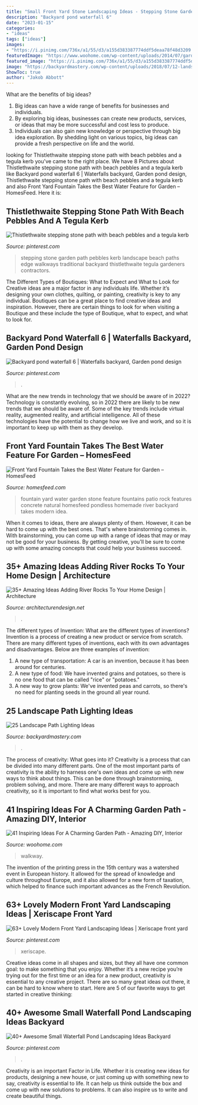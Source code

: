 ```yaml
---
title: "Small Front Yard Stone Landscaping Ideas - Stepping Stone Garden Path Pebbles Kerb Landscape Beach Paths Edge Walkways Traditional Backyard Thistlethwaite Tegula Gardeners Contractors"
description: "Backyard pond waterfall 6"
date: "2023-01-15"
categories:
- "ideas"
tags: ["ideas"]
images:
- "https://i.pinimg.com/736x/a1/55/d3/a155d383387774ddf5deaa78f48d3209.jpg"
featuredImage: "https://www.woohome.com/wp-content/uploads/2014/07/garden-walkway-ideas-26.jpg"
featured_image: "https://i.pinimg.com/736x/a1/55/d3/a155d383387774ddf5deaa78f48d3209.jpg"
image: "https://backyardmastery.com/wp-content/uploads/2018/07/12-landscape-path-lighting.jpg"
ShowToc: true
author: "Jakob Abbott"
---
```



What are the benefits of big ideas?
1. Big ideas can have a wide range of benefits for businesses and individuals. 
2. By exploring big ideas, businesses can create new products, services, or ideas that may be more successful and cost less to produce. 
3. Individuals can also gain new knowledge or perspective through big idea exploration. By shedding light on various topics, big ideas can provide a fresh perspective on life and the world.

	

		
looking for Thistlethwaite stepping stone path with beach pebbles and a tegula kerb you've came to the right place. We have 8 Pictures about Thistlethwaite stepping stone path with beach pebbles and a tegula kerb like Backyard pond waterfall 6 | Waterfalls backyard, Garden pond design, Thistlethwaite stepping stone path with beach pebbles and a tegula kerb and also Front Yard Fountain Takes the Best Water Feature for Garden – HomesFeed. Here it is:
		
    
## Thistlethwaite Stepping Stone Path With Beach Pebbles And A Tegula Kerb

<img loading=lazy src="https://i.pinimg.com/736x/28/b3/18/28b318e13df4f1e82d636a0d5cdb1c0f--stepping-stone-paths-backyard-ideas.jpg" onerror="this.onerror=null;this.src='https://tse3.mm.bing.net/th?id=OIP.ql6WeP7xC5ndOe_ESjsRkgHaJ3&amp;pid=15.1';" alt="Thistlethwaite stepping stone path with beach pebbles and a tegula kerb">

_Source: pinterest.com_

>stepping stone garden path pebbles kerb landscape beach paths edge walkways traditional backyard thistlethwaite tegula gardeners contractors. 

	

The Different Types of Boutiques: What to Expect and What to Look for
Creative ideas are a major factor in any individuals life. Whether it’s designing your own clothes, quilting, or painting, creativity is key to any individual. Boutiques can be a great place to find creative ideas and inspiration. However, there are certain things to look for when visiting a Boutique and these include the type of Boutique, what to expect, and what to look for.

    
## Backyard Pond Waterfall 6 | Waterfalls Backyard, Garden Pond Design

<img loading=lazy src="https://i.pinimg.com/736x/7a/0d/68/7a0d68f812e5ef5bdeeed04019c38f6c.jpg" onerror="this.onerror=null;this.src='https://tse4.mm.bing.net/th?id=OIP.4I3VqyRS54TjGInijQfeQwHaJ3&amp;pid=15.1';" alt="Backyard pond waterfall 6 | Waterfalls backyard, Garden pond design">

_Source: pinterest.com_

>. 

	

What are the new trends in technology that we should be aware of in 2022?
Technology is constantly evolving, so in 2022 there are likely to be new trends that we should be aware of. Some of the key trends include virtual reality, augmented reality, and artificial intelligence. All of these technologies have the potential to change how we live and work, and so it is important to keep up with them as they develop.

    
## Front Yard Fountain Takes The Best Water Feature For Garden – HomesFeed

<img loading=lazy src="https://homesfeed.com/wp-content/uploads/2015/09/unique-stone-front-yard-fountain-idea-with-greenery-and-concrete-patio.jpg" onerror="this.onerror=null;this.src='https://tse4.mm.bing.net/th?id=OIP.pYVrRBv8JidwMXQBrrlgigHaEK&amp;pid=15.1';" alt="Front Yard Fountain Takes the Best Water Feature for Garden – HomesFeed">

_Source: homesfeed.com_

>fountain yard water garden stone feature fountains patio rock features concrete natural homesfeed pondless homemade river backyard takes modern idea. 

	

When it comes to ideas, there are always plenty of them. However, it can be hard to come up with the best ones. That's where brainstorming comes in. With brainstorming, you can come up with a range of ideas that may or may not be good for your business. By getting creative, you'll be sure to come up with some amazing concepts that could help your business succeed.

    
## 35+ Amazing Ideas Adding River Rocks To Your Home Design | Architecture

<img loading=lazy src="https://cdn.architecturendesign.net/wp-content/uploads/2015/06/AD-Add-River-Rocks-To-Home-11.jpg" onerror="this.onerror=null;this.src='https://tse2.mm.bing.net/th?id=OIP.zNUFlzA7H2TjP0mNPsOXOAHaLG&amp;pid=15.1';" alt="35+ Amazing Ideas Adding River Rocks To Your Home Design | Architecture">

_Source: architecturendesign.net_

>. 

	

The different types of Invention: What are the different types of inventions?
Invention is a process of creating a new product or service from scratch. There are many different types of inventions, each with its own advantages and disadvantages. Below are three examples of invention:
1) A new type of transportation: A car is an invention, because it has been around for centuries. 
2) A new type of food: We have invented grains and potatoes, so there is no one food that can be called "rice" or "potatoes." 
3) A new way to grow plants: We've invented peas and carrots, so there's no need for planting seeds in the ground all year round.

    
## 25 Landscape Path Lighting Ideas

<img loading=lazy src="https://backyardmastery.com/wp-content/uploads/2018/07/12-landscape-path-lighting.jpg" onerror="this.onerror=null;this.src='https://tse1.mm.bing.net/th?id=OIP.5VplijFXo_IVi0P1tBC6kQHaLI&amp;pid=15.1';" alt="25 Landscape Path Lighting Ideas">

_Source: backyardmastery.com_

>. 

	

The process of creativity: What goes into it?
Creativity is a process that can be divided into many different parts. One of the most important parts of creativity is the ability to harness one's own ideas and come up with new ways to think about things. This can be done through brainstorming, problem solving, and more. There are many different ways to approach creativity, so it is important to find what works best for you.

    
## 41 Inspiring Ideas For A Charming Garden Path - Amazing DIY, Interior

<img loading=lazy src="https://www.woohome.com/wp-content/uploads/2014/07/garden-walkway-ideas-26.jpg" onerror="this.onerror=null;this.src='https://tse2.mm.bing.net/th?id=OIP.hglvNuxJ-4qQ00gg4roDDQHaJ3&amp;pid=15.1';" alt="41 Inspiring Ideas For A Charming Garden Path - Amazing DIY, Interior">

_Source: woohome.com_

>walkway. 

	

The invention of the printing press in the 15th century was a watershed event in European history. It allowed for the spread of knowledge and culture throughout Europe, and it also allowed for a new form of taxation, which helped to finance such important advances as the French Revolution.

    
## 63+ Lovely Modern Front Yard Landscaping Ideas | Xeriscape Front Yard

<img loading=lazy src="https://i.pinimg.com/736x/56/b1/87/56b1873d7c836016b1b0a7f1965655a6.jpg" onerror="this.onerror=null;this.src='https://tse1.mm.bing.net/th?id=OIP.os9OJTWWqWee_NhmxQe1CwHaJ3&amp;pid=15.1';" alt="63+ Lovely Modern Front Yard Landscaping Ideas | Xeriscape front yard">

_Source: pinterest.com_

>xeriscape. 

	

Creative ideas come in all shapes and sizes, but they all have one common goal: to make something that you enjoy. Whether it’s a new recipe you’re trying out for the first time or an idea for a new product, creativity is essential to any creative project. There are so many great ideas out there, it can be hard to know where to start. Here are 5 of our favorite ways to get started in creative thinking: 

    
## 40+ Awesome Small Waterfall Pond Landscaping Ideas Backyard

<img loading=lazy src="https://i.pinimg.com/736x/a1/55/d3/a155d383387774ddf5deaa78f48d3209.jpg" onerror="this.onerror=null;this.src='https://tse4.mm.bing.net/th?id=OIP.tZ_5FojkQjgvVI92xFeDbgHaLH&amp;pid=15.1';" alt="40+ Awesome Small Waterfall Pond Landscaping Ideas Backyard">

_Source: pinterest.com_

>. 

	

Creativity is an important Factor in Life. Whether it is creating new ideas for products, designing a new house, or just coming up with something new to say, creativity is essential to life. It can help us think outside the box and come up with new solutions to problems. It can also inspire us to write and create beautiful things.

